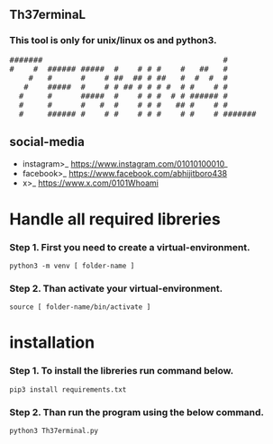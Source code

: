 ## Th37erminaL
### This tool is only for unix/linux os and python3.
<pre>
#######                                      #       
#    #  ###### #####  #    # # #    #   ##   #       
    #   #      #    # ##  ## # ##   #  #  #  #       
   #    #####  #    # # ## # # # #  # #    # #       
  #     #      #####  #    # # #  # # ###### #       
  #     #      #   #  #    # # #   ## #    # #       
  #     ###### #    # #    # # #    # #    # #######
</pre>

## social-media
  - instagram>_ https://www.instagram.com/01010100010_
  - facebook>_ https://www.facebook.com/abhijitboro438
  - x>_ https://www.x.com/0101Whoami

# Handle all required libreries
### Step 1. First you need to create a virtual-environment.
   ```
   python3 -m venv [ folder-name ]
   ```
### Step 2. Than activate your virtual-environment.
   ```
   source [ folder-name/bin/activate ]
   ```
# installation
### Step 1. To install the libreries run command below.
  ```
  pip3 install requirements.txt
  ```

### Step 2. Than run the program using the below command.
  ```
  python3 Th37erminal.py
  ```
